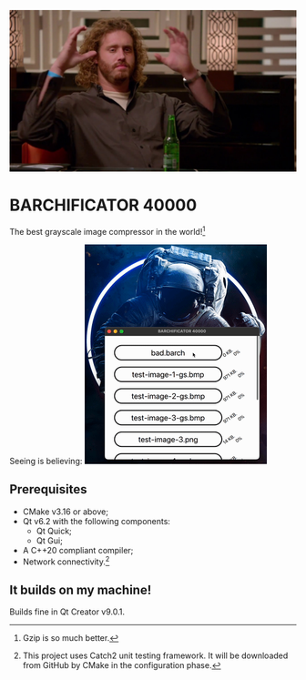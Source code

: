 ![Middle Out](https://github.com/oskidan/BARCHIFICATOR_40000/blob/main/Documentation/middleout.jpg?view=raw)

# BARCHIFICATOR 40000
The best grayscale image compressor in the world![^actually] 

Seeing is believing:
![Promo](https://github.com/oskidan/BARCHIFICATOR_40000/blob/main/Documentation/BARCHIFICATOR_40000.gif?view=raw)

## Prerequisites
- CMake v3.16 or above;
- Qt v6.2 with the following components:
  - Qt Quick;
  - Qt Gui;
- A C++20 compliant compiler;
- Network connectivity.[^network]

## It builds on my machine!
Builds fine in Qt Creator v9.0.1.

[^actually]: Gzip is so much better.

[^network]: This project uses Catch2 unit testing framework. It will be downloaded from GitHub by CMake in the configuration phase.

